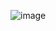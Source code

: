 
![image](https://user-images.githubusercontent.com/68263452/116576779-7ebefb80-a92d-11eb-81dd-b68215e74916.png)
